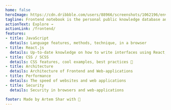 ```yaml
---
home: false
heroImage: https://cdn.dribbble.com/users/88966/screenshots/1062196/environment.png
tagline: Frontend notebook is the personal public knowledge database and blog about Frontend / Web Development, Internet technologies and related areas, such as design, API, IT-management, etc.
actionText: Explore →
actionLink: /frontend/
features:
- title: JavaScript
  details: Language features, methods, technique, in a browser
- title: React.js
  details: Up-to-date knowledge on how to write interfaces using React, examples
- title: CSS / SCSS
  details: CSS features, cool examples, best practices 🎨
- title: Architecture
  details: Architecture of Frontend and Web-applications
- title: Performance
  details: The speed of websites and web applications
- title: Security
  details: Security in browsers and web-applications

footer: Made by Artem Shar with 🖤
---
```


<HomePage/>
